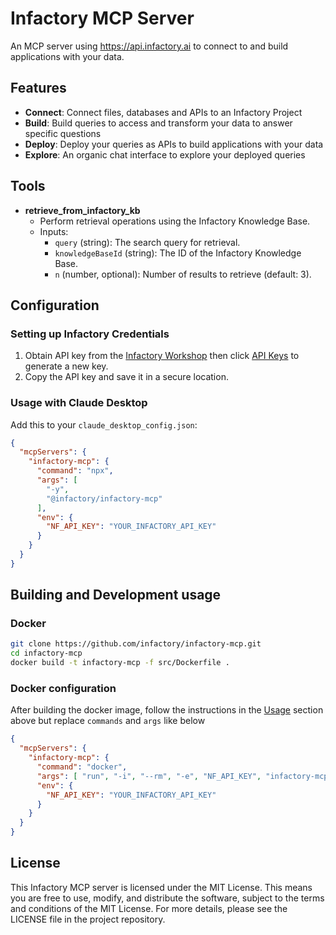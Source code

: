 # Infactory MCP Server

An MCP server using https://api.infactory.ai to connect to and build applications with your data.

## Features

- **Connect**: Connect files, databases and APIs to an Infactory Project
- **Build**: Build queries to access and transform your data to answer specific questions
- **Deploy**: Deploy your queries as APIs to build applications with your data
- **Explore**: An organic chat interface to explore your deployed queries

## Tools

- **retrieve_from_infactory_kb**
  - Perform retrieval operations using the Infactory Knowledge Base.
  - Inputs:
    - `query` (string): The search query for retrieval.
    - `knowledgeBaseId` (string): The ID of the Infactory Knowledge Base.
    - `n` (number, optional): Number of results to retrieve (default: 3).

## Configuration

### Setting up Infactory Credentials

1. Obtain API key from the [Infactory Workshop](https://workshop.infactory.ai) then click [API Keys](https://workshop.infactory.ai/api-keys) to generate a new key.
2. Copy the API key and save it in a secure location.


### Usage with Claude Desktop

Add this to your `claude_desktop_config.json`:

```json
{
  "mcpServers": {
    "infactory-mcp": {
      "command": "npx",
      "args": [
        "-y",
        "@infactory/infactory-mcp"
      ],
      "env": {
        "NF_API_KEY": "YOUR_INFACTORY_API_KEY"
      }
    }
  }
}
```

## Building and Development usage

### Docker

```sh
git clone https://github.com/infactory/infactory-mcp.git
cd infactory-mcp
docker build -t infactory-mcp -f src/Dockerfile . 
```

### Docker configuration
After building the docker image, follow the instructions in the [Usage](#usage-with-claude-desktop) section above but replace `commands` and `args` like below

```json
{
  "mcpServers": {
    "infactory-mcp": {
      "command": "docker",
      "args": [ "run", "-i", "--rm", "-e", "NF_API_KEY", "infactory-mcp" ],
      "env": {
        "NF_API_KEY": "YOUR_INFACTORY_API_KEY"
      }
    }
  }
}
```

## License

This Infactory MCP server is licensed under the MIT License. This means you are free to use, modify, and distribute the software, subject to the terms and conditions of the MIT License. For more details, please see the LICENSE file in the project repository.
